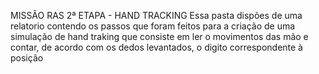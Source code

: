 MISSÃO RAS 2ª ETAPA - HAND TRACKING
Essa pasta dispões de uma relatorio contendo os passos que foram feitos para a criação de uma simulação de hand traking
que consiste em ler o movimentos das mão e contar, de acordo com os dedos levantados, o digito correspondente à posição
